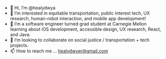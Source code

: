 - 👋 Hi, I’m @healydwya
- 👀 I’m interested in equitable transportation, public interest tech, UX research, human-robot interaction, and mobile app development!
- 🌱 I’m a software engineer turned grad student at Carnegie Mellon learning about iOS development, accessible design, UX research, React, and Java. 
- 💞️ I’m looking to collaborate on social justice / transportation + tech projects.
- 📫 How to reach me ... healydwyer@gmail.com

<!---
healydwya/healydwya is a ✨ special ✨ repository because its `README.md` (this file) appears on your GitHub profile.
You can click the Preview link to take a look at your changes.
--->
